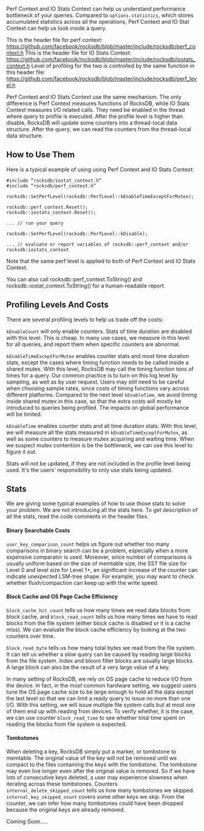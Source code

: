 Perf Context and IO Stats Context can help us understand performance bottleneck of your queries. Compared to `options.statistics`, which stores accumulated statistics across all the operations, Perf Context and IO Stat Context can help us look inside a query.

This is the header file for perf context: https://github.com/facebook/rocksdb/blob/master/include/rocksdb/perf_context.h
This is the header file for IO Stats Context: https://github.com/facebook/rocksdb/blob/master/include/rocksdb/iostats_context.h
Level of profiling for the two is controlled by the same function in this header file: https://github.com/facebook/rocksdb/blob/master/include/rocksdb/perf_level.h

Perf Context and IO Stats Context use the same mechanism. The only difference is Perf Context measures functions of RocksDB, while IO Stats Context measures I/O related calls. They need be enabled in the thread where query to profile is executed. After the profile level is higher than disable, RocksDB will update some counters into a thread-local data structure. After the query, we can read the counters from the thread-local data structure.

## How to Use Them
Here is a typical example of using using Perf Context and IO Stats Context:

``` 
#include “rocksdb/iostat_context.h”
#include “rocksdb/perf_context.h”

rocksdb::SetPerfLevel(rocksdb::PerfLevel::kEnableTimeExceptForMutex);

rocksdb::perf_context.Reset();
rocksdb::iostats_context.Reset();

... // run your query

rocksdb::SetPerfLevel(rocksdb::PerfLevel::kDisable);

... // evaluate or report variables of rocksdb::perf_context and/or rocksdb:iostats_context
```
Note that the same perf level is applied to both of Perf Context and IO Stats Context.

You can also call rocksdb::perf_context.ToString() and rocksdb::iostat_context.ToString() for a human-readable report.

## Profiling Levels And Costs

There are several profiling levels to help us trade off the costs:

`kEnableCount` will only enable counters. Stats of time duration are disabled with this level. This is cheap. In many use cases, we measure in this level for all queries, and report them when specific counters are abnormal.

`kEnableTimeExceptForMutex` enables counter stats and most time duration stats, except the cases where timing function needs to be called inside a shared mutex. With this level, RocksDB may call the timing function tons of times for a query. Our common practice is to turn on this log level by sampling, as well as by user request. Users may still need to be careful when choosing sample rates, since costs of timing functions vary across different platforms. Compared to the next level `kEnableTime`, we avoid timing inside shared mutex in this case, so that the extra costs will mostly be introduced to queries being profiled. The impacts on global performance will be limited.

`kEnableTime` enables counter stats and all time duration stats. With this level, we will measure all the stats measured in `kEnableTimeExceptForMutex`, as well as some counters to measure mutex acquiring and waiting time. When we suspect mutex contention is be the bottleneck, we can use this level to figure it out.

Stats will not be updated, if they are not included in the profile level being used. It's the users' responsibility to only use stats being updated. 

## Stats
We are giving some typical examples of  how to use those stats to solve your problem. We are not introducing all the stats here. To get description of all the stats, read the code comments in the header files.

#### Binary Searchable Costs
`user_key_comparison_count` helps us figure out whether too many comparisons in binary search can be a problem, especially when a more expensive comparator is used. Moreover, since number of comparisons is usually uniform based on the size of memtable size, the SST file size for Level 0 and level size for Level 1+, an significant increase of the counter can indicate unexpected LSM-tree shape. For example, you may want to check whether flush/compaction can keep up with the write speed.

#### Block Cache and OS Page Cache Efficiency
`block_cache_hit_count` tells us how many times we read data blocks from block cache, and `block_read_count` tells us how many times we have to read blocks from the file system (either block cache is disabled or it is a cache miss). We can evaluate the block cache efficiency by looking at the two counters over time.

`block_read_byte` tells us how many total bytes we read from the file system. It can tell us whether a slow query can be caused by reading large blocks from the file system. Index and bloom filter blocks are usually large blocks. A large block can also be the result of a very large value of a key.

In many setting of RocksDB, we rely on OS page cache to reduce I/O from the device. In fact, in the most common hardware setting, we suggest users tune the OS page cache size to be large enough to hold all the data except the last level so that we can limit a ready query to issue no more than one I/O. With this setting, we will issue multiple file system calls but at most one of them end up with reading from devices. To verify whether, it is the case, we can use counter `block_read_time` to see whether total time spent on reading the blocks from file system is expected.

#### Tombstones
When deleting a key, RocksDB simply put a marker, or tombstone to memtable. The original value of the key will not be removed until we compact to the files containing the keys with the tombstone. The tombstone may even live longer even after the original value is removed. So if we have lots of consecutive keys deleted, a user may experience slowness when iterating across these tombstones. Counters `internal_delete_skipped_count` tells us how many tombstones we skipped. `internal_key_skipped_count` covers some other keys we skip. From the counter, we can infer how many tombstones could have been dropped because the original keys are already removed.




Coming Soon.....